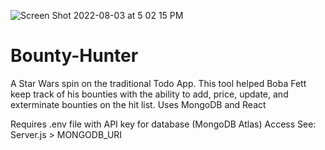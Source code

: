 ![Screen Shot 2022-08-03 at 5 02 15 PM](https://user-images.githubusercontent.com/27170951/182711696-24ef7520-1d12-41c1-becd-0b59074ddc8c.png)

# Bounty-Hunter
A Star Wars spin on the traditional Todo App. This tool helped Boba Fett keep track of his bounties with the ability to add, price, update, and exterminate bounties on the hit list. Uses MongoDB and React

Requires .env file with API key for database (MongoDB Atlas) Access See: Server.js > MONGODB_URI 
